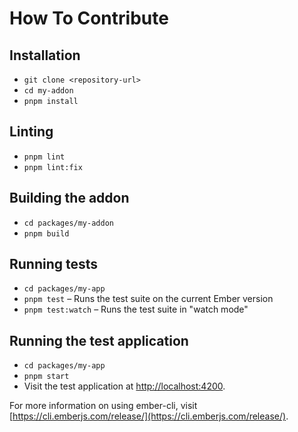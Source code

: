 # How To Contribute

## Installation

- `git clone <repository-url>`
- `cd my-addon`
- `pnpm install`

## Linting

- `pnpm lint`
- `pnpm lint:fix`

## Building the addon

- `cd packages/my-addon`
- `pnpm build`

## Running tests

- `cd packages/my-app`
- `pnpm test` – Runs the test suite on the current Ember version
- `pnpm test:watch` – Runs the test suite in "watch mode"

## Running the test application

- `cd packages/my-app`
- `pnpm start`
- Visit the test application at [http://localhost:4200](http://localhost:4200).

For more information on using ember-cli, visit [https://cli.emberjs.com/release/](https://cli.emberjs.com/release/).
